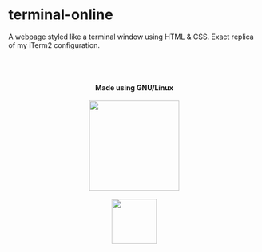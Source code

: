 # terminal-online
A webpage styled like a terminal window using HTML &amp; CSS. Exact replica of my iTerm2 configuration.

[//]: # (Free Software)
<div align="center">
  <br>
  <br>
  <h4>Made using GNU/Linux</h4>
  <a href="https://www.gnu.org/philosophy/free-sw.html"><img src="https://gnulinuxgreece.github.io/gnu_linux.svg" style="width: 180px;"></a>
</div>
<br>                                                                
<div align="center">
  <a href="https://endsoftwarepatents.org/innovating-without-patents"><img style="height: 90px;" src="https://static.fsf.org/nosvn/esp/logos/innovating-without-patents.svg"></a>
</div>
